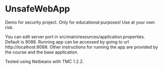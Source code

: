 # UnsafeWebApp
Demo for security project. Only for educational purposes! Use at your own risk.

You can edit server port in src/main/resources/application.properties. Default is 8088. 
Running app can be accessed by going to url http://localhost:8088.
Other instructions for running the app are provided by the course and the base application.

Tested using Netbeans with TMC 1.2.2.
